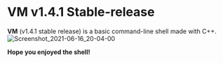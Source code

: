 
# VM v1.4.1 Stable-release
**VM** (v1.4.1 stable release) is a basic command-line shell made with C++.
![Screenshot_2021-06-16_20-04-00](https://user-images.githubusercontent.com/83289040/122277444-31e7b200-cee6-11eb-8583-563a35c9184f.png)


**__Hope you enjoyed the shell!__**
